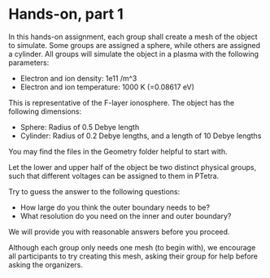 # Hands-on, part 1

In this hands-on assignment, each group shall create a mesh of the object to
simulate. Some groups are assigned a sphere, while others are assigned a
cylinder. All groups will simulate the object in a plasma with the following
parameters:

- Electron and ion density: 1e11 /m^3
- Electron and ion temperature: 1000 K (=0.08617 eV)

This is representative of the F-layer ionosphere. The object has the following
dimensions:

- Sphere: Radius of 0.5 Debye length
- Cylinder: Radius of 0.2 Debye lengths, and a length of 10 Debye lengths

You may find the files in the Geometry folder helpful to start with.

Let the lower and upper half of the object be two distinct physical groups,
such that different voltages can be assigned to them in PTetra.

Try to guess the answer to the following questions:

- How large do you think the outer boundary needs to be?
- What resolution do you need on the inner and outer boundary?

We will provide you with reasonable answers before you proceed.

Although each group only needs one mesh (to begin with), we encourage all
participants to try creating this mesh, asking their group for help before
asking the organizers.
